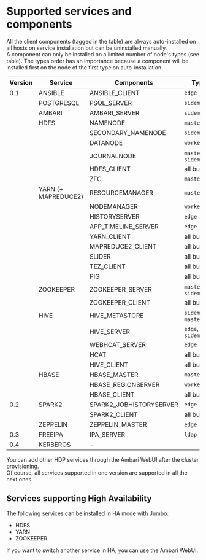 # Supported services and components

All the client components (tagged in the table) are always auto-installed on all hosts on service installation but can be uninstalled manually.  
A component can only be installed on a limited number of node's types (see table). The types order has an importance because a component will be installed first on the node of the first type on auto-installation.

| Version | Service             | Components              | Types                  | Client |
| ------- | ------------------- | ----------------------- | ---------------------- | ------ |
| 0.1     | ANSIBLE             | ANSIBLE_CLIENT          | `edge`                 |        |
|         | POSTGRESQL          | PSQL_SERVER             | `sidemaster`           |        |
|         | AMBARI              | AMBARI_SERVER           | `sidemaster`           |        |
|         | HDFS                | NAMENODE                | `master`               |        |
|         |                     | SECONDARY_NAMENODE      | `sidemaster`           |        |
|         |                     | DATANODE                | `worker`               |        |
|         |                     | JOURNALNODE             | `master`, `sidemaster` |        |
|         |                     | HDFS_CLIENT             | all but `ldap`         | Yes    |
|         |                     | ZFC                     | `master`               |        |
|         | YARN (+ MAPREDUCE2) | RESOURCEMANAGER         | `master`               |        |
|         |                     | NODEMANAGER             | `worker`               |        |
|         |                     | HISTORYSERVER           | `edge`                 |        |
|         |                     | APP_TIMELINE_SERVER     | `edge`                 |        |
|         |                     | YARN_CLIENT             | all but `ldap`         | Yes    |
|         |                     | MAPREDUCE2_CLIENT       | all but `ldap`         | Yes    |
|         |                     | SLIDER                  | all but `ldap`         | Yes    |
|         |                     | TEZ_CLIENT              | all but `ldap`         | Yes    |
|         |                     | PIG                     | all but `ldap`         | Yes    |
|         | ZOOKEEPER           | ZOOKEEPER_SERVER        | `master`, `sidemaster` |        |
|         |                     | ZOOKEEPER_CLIENT        | all but `ldap`         | Yes    |
|         | HIVE                | HIVE_METASTORE          | `sidemaster`, `master` |        |
|         |                     | HIVE_SERVER             | `edge`, `sidemaster`   |        |
|         |                     | WEBHCAT_SERVER          | `edge`                 |        |
|         |                     | HCAT                    | all but `ldap`         | Yes    |
|         |                     | HIVE_CLIENT             | all but `ldap`         | Yes    |
|         | HBASE               | HBASE_MASTER            | `master`               |        |
|         |                     | HBASE_REGIONSERVER      | `worker`               |        |
|         |                     | HBASE_CLIENT            | all but `ldap`         | Yes    |
| 0.2     | SPARK2              | SPARK2_JOBHISTORYSERVER | `edge`                 |        |
|         |                     | SPARK2_CLIENT           | all but `ldap`         | Yes    |
|         | ZEPPELIN            | ZEPPELIN_MASTER         | `edge`                 |        |
| 0.3     | FREEIPA             | IPA_SERVER              | `ldap`                 |        |
| 0.4     | KERBEROS            | -                       |                        |        |

You can add other HDP services through the Ambari WebUI after the cluster provisioning.  
Of course, all services supported in one version are supported in all the next ones. 

## Services supporting High Availability

The following services can be installed in HA mode with Jumbo:
- HDFS
- YARN
- ZOOKEEPER

If you want to switch another service in HA, you can use the Ambari WebUI.